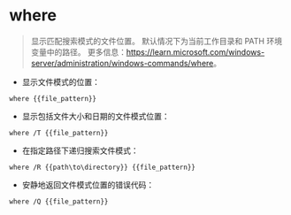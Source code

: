 # where

> 显示匹配搜索模式的文件位置。
> 默认情况下为当前工作目录和 PATH 环境变量中的路径。
> 更多信息：<https://learn.microsoft.com/windows-server/administration/windows-commands/where>。

- 显示文件模式的位置：

`where {{file_pattern}}`

- 显示包括文件大小和日期的文件模式位置：

`where /T {{file_pattern}}`

- 在指定路径下递归搜索文件模式：

`where /R {{path\to\directory}} {{file_pattern}}`

- 安静地返回文件模式位置的错误代码：

`where /Q {{file_pattern}}`